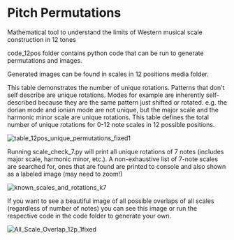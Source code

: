 # Pitch Permutations
Mathematical tool to understand the limits of Western musical scale construction in 12 tones

code_12pos folder contains python code that can be run to generate permutations and images.

Generated images can be found in scales in 12 positions media folder. 

This table demonstrates the number of unique rotations. Patterns that don't self describe are unique rotations. Modes for example are inherently self-described because they are the same pattern just shifted or rotated. e.g. the dorian mode and ionian mode are not unique, but the major scale and the harmonic minor scale are unique rotations. This table defines the total number of unique rotations for 0-12 note scales in 12 possible positions. 

![table_12pos_unique_permutations_fixed1](https://github.com/nebulusneighbor/pitch-permutations/assets/15897123/08121f76-442d-4d13-a5ed-f485b0007134)

Running scale_check_7.py will print all unique rotations of 7 notes (includes major scale, harmonic minor, etc.). A non-exhaustive list of 7-note scales are searched for, ones that are found are printed to console and also shown as a labeled image (may need to zoom!)

![known_scales_and_rotations_k7](https://github.com/nebulusneighbor/pitch-permutations/assets/15897123/d15d67b0-410b-4a5f-8da6-5fdc28166613)

If you want to see a beautiful image of all possible overlaps of all scales (regardless of number of notes) you can see this image or run the respective code in the code folder to generate your own.

![All_Scale_Overlap_12p_1fixed](https://github.com/nebulusneighbor/pitch-permutations/assets/15897123/d4687d9a-a6ae-47fb-856c-a8dea8bc68f5)



